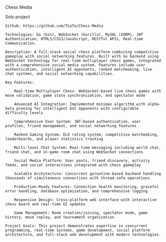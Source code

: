 Chess Media

Solo project

    Github: https://github.com/TLeTu/Chess-Media

    Technologies: Go (Gin), WebSocket (Gorilla), MySQL (GORM), JWT Authentication, HTML5/CSS3/JavaScript, RESTful APIs, Real-time Communication.

    Description: A full-stack social chess platform combining competitive gameplay with social networking features. Built with Go backend using WebSocket technology for real-time multiplayer chess games, integrated with a comprehensive social media system. Features include user authentication, intelligent AI opponents, ranked matchmaking, live chat systems, and social networking capabilities.

    Key Features:

        Real-time Multiplayer Chess: WebSocket-based live chess games with move validation, game state synchronization, and spectator mode

        Advanced AI Integration: Implemented minimax algorithm with alpha-beta pruning for intelligent bot opponents with configurable difficulty levels

        Comprehensive User System: JWT-based authentication, user profiles, friend management, and social networking features

        Ranked Gaming System: ELO rating system, competitive matchmaking, leaderboards, and player statistics tracking

        Multi-level Chat System: Real-time messaging including world chat, friend chat, and in-game room chat using WebSocket connections

        Social Media Platform: User posts, friend discovery, activity feeds, and social interactions integrated with chess gameplay

        Scalable Architecture: Concurrent goroutine-based backend handling thousands of simultaneous connections with thread-safe operations

        Production-Ready Features: Connection health monitoring, graceful error handling, database optimization, and comprehensive logging

        Responsive Design: Cross-platform web interface with interactive chess board and real-time UI updates

        Game Management: Room creation/joining, spectator mode, game history, move replay, and tournament organization

    Project Goals: This project demonstrates expertise in concurrent programming, real-time systems, game development, social platform architecture, and full-stack web development with modern technologies.